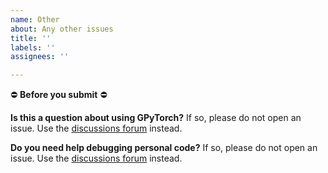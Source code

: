 ```yaml
---
name: Other
about: Any other issues
title: ''
labels: ''
assignees: ''

---
```


:no_entry: **Before you submit** :no_entry:

**Is this a question about using GPyTorch?**
If so, please do not open an issue.
Use the [discussions forum](https://github.com/cornellius-gp/gpytorch/discussions) instead.

**Do you need help debugging personal code?**
If so, please do not open an issue.
Use the [discussions forum](https://github.com/cornellius-gp/gpytorch/discussions) instead.
